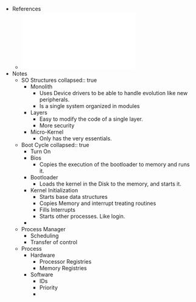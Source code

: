 - References
	- ![14 - Organizacao-sistemas-operativos e despacho.pdf](../assets/14_-_Organizacao-sistemas-operativos_e_despacho_1735458139693_0.pdf)
- Notes
	- SO Structures
	  collapsed:: true
		- Monolith
			- Uses Device drivers to be able to handle evolution like new peripherals.
			- Is a single system organized in modules
		- Layers
			- Easy to modify the code of a single layer.
			- More security
		- Micro-Kernel
			- Only has the very essentials.
	- Boot Cycle
	  collapsed:: true
		- Turn On
		- Bios
			- Copies the execution of the bootloader to memory and runs it.
		- Bootloader
			- Loads the kernel in the Disk to the memory, and starts it.
		- Kernel Initialization
			- Starts base data structures
			- Copies Memory and interrupt treating routines
			- Fills Interrupts
			- Starts other processes. Like login.
		-
	- Process Manager
		- Scheduling
		- Transfer of control
	- Process
		- Hardware
			- Processor Registries
			- Memory Registries
		- Software
			- IDs
			- Priority
			-